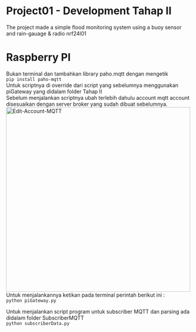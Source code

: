 # Project01 - Development Tahap II
The project made a simple flood monitoring system using a buoy sensor and rain-gauage & radio nrf24l01

# Raspberry PI<br />
Bukan terminal dan tambahkan library paho.mqtt dengan mengetik <br />
````` pip install paho-mqtt ````` <br />
Untuk scriptnya di override dari script yang sebelumnya menggunakan piGateway yang didalam folder Tahap II <br />
Sebelum menjalankan scriptnya ubah terlebih dahulu account mqtt account disesuaikan dengan server broker yang sudah dibuat sebelumnya. <br />
<a href="https://ibb.co/d7ZqTfV"><img style="width:500px;height:auto;" src="https://i.ibb.co/d7ZqTfV/Edit-Account-MQTT.png" alt="Edit-Account-MQTT" border="0"></a>
<br />
Untuk menjalankannya ketikan pada terminal perintah berikut ini : <br />
````` python piGateway.py ````` <br />

Untuk menjalankan script program untuk subscriber MQTT dan parsing ada didalam folder SubscriberMQTT <br />
````` python subscriberData.py ````` <br />

